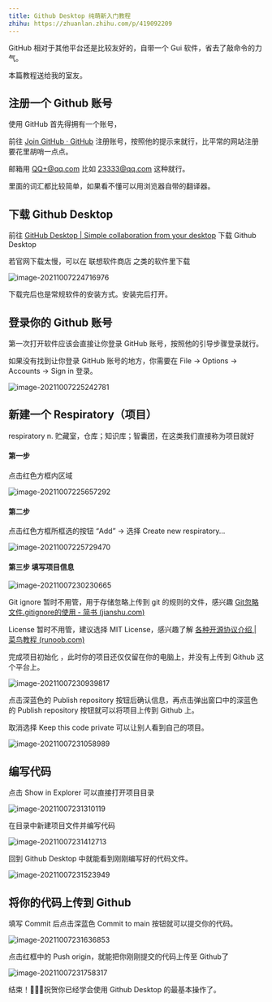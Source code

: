 ```yaml
---
title: Github Desktop 纯萌新入门教程
zhihu: https://zhuanlan.zhihu.com/p/419092209
---
```


GitHub 相对于其他平台还是比较友好的，自带一个 Gui 软件，省去了敲命令的力气。

<!--more-->

本篇教程送给我的室友。

## 注册一个 Github 账号

使用 GitHub 首先得拥有一个账号，

前往 [Join GitHub · GitHub](https://github.com/signup) 注册账号，按照他的提示来就行，比平常的网站注册要花里胡哨一点点。

邮箱用 QQ+@qq.com 比如 23333@qq.com 这种就行。

里面的词汇都比较简单，如果看不懂可以用浏览器自带的翻译器。

## 下载 Github Desktop

前往 [GitHub Desktop | Simple collaboration from your desktop](https://desktop.github.com/) 下载 Github Desktop

若官网下载太慢，可以在 联想软件商店 之类的软件里下载

![image-20211007224716976](../../images/20211007-GithubDesktop纯萌新入门教程/image-20211007224716977.png)

下载完后也是常规软件的安装方式。安装完后打开。

## 登录你的 Github 账号

第一次打开软件应该会直接让你登录 GitHub 账号，按照他的引导步骤登录就行。

如果没有找到让你登录 GitHub 账号的地方，你需要在 File -> Options -> Accounts -> Sign in 登录。

![image-20211007225242781](../../images/20211007-GithubDesktop纯萌新入门教程/image-20211007225242781.png)

## 新建一个 Respiratory（项目）

respiratory n. 贮藏室，仓库；知识库；智囊团，在这类我们直接称为项目就好

#### 第一步

点击红色方框内区域

![image-20211007225657292](../../images/20211007-GithubDesktop纯萌新入门教程/image-20211007225657292.png)

#### 第二步

点击红色方框所框选的按钮 “Add” -> 选择 Create new respiratory…

![image-20211007225729470](../../images/20211007-GithubDesktop纯萌新入门教程/image-20211007225729470.png)

#### 第三步 填写项目信息

![image-20211007230230665](../../images/20211007-GithubDesktop纯萌新入门教程/image-20211007230230665.png)

Git ignore 暂时不用管，用于存储忽略上传到 git 的规则的文件，感兴趣 [Git忽略文件.gitignore的使用 - 简书 (jianshu.com)](https://www.jianshu.com/p/a09a9b40ad20)

License 暂时不用管，建议选择 MIT License，感兴趣了解 [各种开源协议介绍 | 菜鸟教程 (runoob.com)](https://www.runoob.com/w3cnote/open-source-license.html)

完成项目初始化 ，此时你的项目还仅仅留在你的电脑上，并没有上传到 Github 这个平台上。

![image-20211007230939817](../../images/20211007-GithubDesktop纯萌新入门教程/image-20211007230939817.png)

点击深蓝色的 Publish repository 按钮后确认信息，再点击弹出窗口中的深蓝色的 Publish repository 按钮就可以将项目上传到 Github 上。

取消选择 Keep this code private 可以让别人看到自己的项目。

![image-20211007231058989](../../images/20211007-GithubDesktop纯萌新入门教程/image-20211007231058989.png)

## 编写代码

点击 Show in Explorer 可以直接打开项目目录

![image-20211007231310119](../../images/20211007-GithubDesktop纯萌新入门教程/image-20211007231310119.png)

在目录中新建项目文件并编写代码

![image-20211007231412713](../../images/20211007-GithubDesktop纯萌新入门教程/image-20211007231412713.png)

回到 Github Desktop 中就能看到刚刚编写好的代码文件。

![image-20211007231523949](../../images/20211007-GithubDesktop纯萌新入门教程/image-20211007231523949.png)

## 将你的代码上传到 Github 

填写 Commit 后点击深蓝色 Commit to main 按钮就可以提交你的代码。

![image-20211007231636853](../../images/20211007-GithubDesktop纯萌新入门教程/image-20211007231636853.png)

点击红框中的 Push origin，就能把你刚刚提交的代码上传至 Github了

![image-20211007231758317](../../images/20211007-GithubDesktop纯萌新入门教程/image-20211007231758317.png)



结束！🎉🎉🎉祝贺你已经学会使用 Github Desktop 的最基本操作了。
